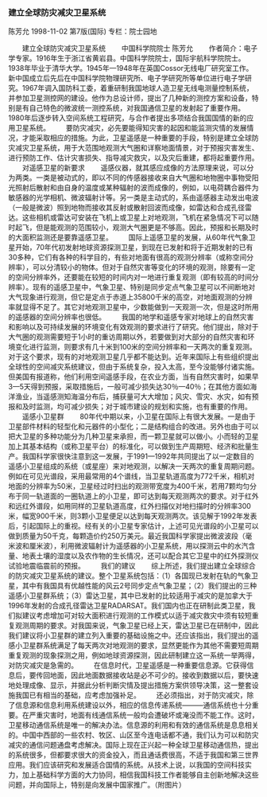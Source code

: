 ### 建立全球防灾减灾卫星系统
陈芳允
1998-11-02
第7版(国际)
专栏：院士园地

　　建立全球防灾减灾卫星系统
　　中国科学院院士  陈芳允
　　作者简介：电子学专家。1916年生于浙江省黄岩县。中国科学院院士，国际宇航科学院院士。1938年毕业于清华大学。1945年—1948年在英国Cossor无线电厂研究室工作。新中国成立后先后在中国科学院物理研究所、电子学研究所等单位进行电子学研究。1967年调入国防科工委，着重研制我国地球人造卫星无线电测量控制系统，并参加卫星测控网的建设。他作为总设计师，提出了几种新的测控方案和设备，特别是有自己特色的微波统一测控系统，对我国通信卫星的发射起了重要作用。1980年后逐步转入空间系统工程研究，与合作者提出多项结合我国国情的新的应用卫星系统。
　　要防灾减灾，必先要能得知灾害的起因和能监测灾情的发展情况，才能采取相应的措施。为此，卫星遥感是一种重要的手段，特别是建立全球防灾减灾卫星系统，用于大范围地观测大气圈和详察地面情景，对于预报灾害发生、进行预防工作、估计灾害损失、指导减灾救灾，以及灾后重建，都将起重要作用。
　　对遥感卫星的新要求
　　遥感仪器，就其感应成像的方法原理来说，可以分为两类。一类是被动式的，即以不同的传感器接收来自大气圈和地物圈中事物受阳光照射后散射和由自身的温度或某种辐射的波而成像的，例如，以电荷耦合器件为敏感器的光学相机、微波辐射计等。另一类是主动式的，系由遥感器主动发出电波（一般是微波）照到地物而接收其反射或散射回波而成像，如雷达和合成孔径雷达。这些相机或雷达可安装在飞机上或卫星上对地观测，飞机在紧急情况下可以随时起飞，但是能观测的范围较小，观测大气圈更是不够高。因此，预报和长期及时的大面积监测还是要靠遥感卫星。
　　国际上遥感卫星的发展，从60年代气象卫星开始，70年代初发射地球资源探测卫星，到现在已发射和将于近期发射的已有30多种，它们有各种的科学目的，有些对地面有很高的观测分辨率（或称空间分辨率），可以分清较小的物体。但对于自然灾害等变化的环境的观测，除要有一定的空间分辨率外，还要能在较短的时间内对一地进行重复观测（即有较高的时间分辨率）。现有的遥感卫星中，气象卫星、特别是同步定点气象卫星可以不间断地对大气现象进行观测，但它是定点于赤道上35800千米的高空，对地面观测的分辨率就显得不足了。其它对地观测卫星中，少数能做到一天观测一次，但是这时所用的遥感器的空间分辨率也很低。
　　我国的地学和遥感专家对地球上的自然灾害和影响以及可持续发展的环境变化有效观测的要求进行了研究。他们提出，除对于大气圈的观测需要短于1小时的重访周期以外，若要做到对大部分的自然灾害和环境变化进行监测，则要求有几十米到100米的空间分辨率和一天两次的重复观测。对于这个要求，现有的对地观测卫星几乎都不能达到。近年来国际上有些组织提出全球性的空间减灾系统建议，但由于系统复杂，投入太高，至今没能够付诸实施。但美国有报道称，他们利用空间遥感手段，在农业方面，当有自然灾害时，如果早3—5天得到预报，采取措施后，一般可减少损失达30％—40％；在其他方面如海洋渔业，当遥感测知海温分布后，捕获量可大大增加；风灾、雪灾、水灾，如有预报和及时监测，均可减少损失；对于城市建设的规划和实施，也有重要的作用。
　　遥感小卫星群
　　80年代中期以来，小卫星在国际上有很大发展。一是由于卫星部件材料的轻型化和元器件的小型化；二是结构组合的改进。另外也由于可以把大卫星的多种功能分为几种卫星来承担，而一颗卫星就可以做小。小而轻的卫星加上其基本结构（或称卫星平台）的标准化，可以做到生产周期短、经济和批量生产。我国科学家很快注意到这一发展，于1991—1992年共同提出了以一定数目的遥感小卫星组成的系统（或星座）来对地观测，以解决一天两次的重复周期问题。例如在可见光谱段，采用最常用的4个谱线，当卫星轨道高度为772千米，相机对地面的分辨率为50米，卫星经过时扫出的观测带宽度为400千米，若用7颗均匀分布于同一轨道面的一圈轨道上的小卫星，即可达到每天观测两次的要求。对于红外和远红外谱段，如用同样的卫星轨道高度，红外扫描仪对地扫描时的分辨率300米，幅宽900千米，则3颗小卫星便足以达到每天观测两次。该见解于1992年发表后，引起国际上的重视。经有关的小卫星专家估计，上述可见光谱段的小卫星可以做到质量为50千克，每颗造价约250万美元。最近我国科学家提出微波波段（毫米波和厘米波），利用微波辐射计为遥感器的小卫星系统，用以探测云中的水汽含量、地表土壤的湿度以及农作物的生长情况，还可以配合其它卫星中的红外探测仪试验地震临震前的预报。
　　我们的建议
　　综上所述，我们提出建立全球综合的防灾减灾卫星系统的建议。整个卫星系统包括：（1）各国现已发射在轨的气象卫星，其中有我国具有优越性能的风云2号同步定点气象卫星；（2）我们提出的三种遥感小卫星群系统；（3）雷达卫星，其中已发射的比较适用于减灾的是加拿大于1996年发射的合成孔径雷达卫星RADARSAT。我们国内也正在研制此类卫星，我们拟建议考虑增加可对较大面积进行观测的工作模式以适于减灾救灾中须有较短重复观测周期的要求。对我国来说，气象卫星已经上天，雷达卫星已在研制中，因此我们建议将小卫星群的建立列入重要的基础设施之中。还应该指出，我们提出的遥感小卫星群系统满足了每天两次对地观测的要求，显然更能作为其他不需要短周期重复观测的现象探测之用，例如地球资源探测，因此研制建立这一系统一举两得，对防灾减灾是急需的。
　　在信息时代，卫星遥感是一种重要信息源。它获得信息后，要传回地面，因此地面数据接收站是必不可少的。接收到数据以后，要快速地处理成像、显示，并据此分析判断灾情及提出措施方案供领导决策，这一整套设施我国已有相当的基础，应考虑加强补足。
　　还必须指出，对于防灾减灾，除了信息源和信息利用系统建设以外，相应的信息传递系统———通信系统也十分重要。在严重灾害时，地面有线通信系统一般均会遭破坏或淹没而不能工作。这时，卫星移动通信系统是唯一的解决办法。信息源的利用和有效的通信系统是息息相关的。中国中西部的一些农村、牧区、山区至今连电话都不通，我们认为可以和防灾减灾的通信问题通盘考虑解决。国际上现在正兴起一种全球卫星移动通信热，提出的系统很多，但都要求很大的资金投入，而且通话费很高，不适于我国和第三世界应用。我们应该研究和发展适合国情的系统。从技术上说，以我国的空间科技实力，加上基础科学方面的大力协同，相信我国科技工作者能够自主创新地解决这些问题，并向国际上，特别是向发展中国家推广。（附图片）
